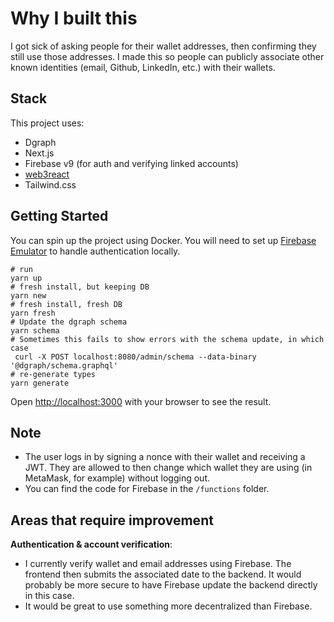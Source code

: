 # Why I built this

I got sick of asking people for their wallet addresses, then confirming they still use those addresses. I made this so people can publicly associate other known identities (email, Github, LinkedIn, etc.) with their wallets.

## Stack
This project uses:
* Dgraph
* Next.js
* Firebase v9 (for auth and verifying linked accounts)
* [web3react](https://github.com/NoahZinsmeister/web3-react)
* Tailwind.css


## Getting Started

You can spin up the project using Docker. You will need to set up [Firebase Emulator](https://firebase.google.com/docs/emulator-suite) to handle authentication locally. 

```
# run
yarn up
# fresh install, but keeping DB
yarn new
# fresh install, fresh DB
yarn fresh
# Update the dgraph schema
yarn schema 
# Sometimes this fails to show errors with the schema update, in which case
 curl -X POST localhost:8080/admin/schema --data-binary '@dgraph/schema.graphql'
# re-generate types
yarn generate
```

Open [http://localhost:3000](http://localhost:3000) with your browser to see the result.

## Note
* The user logs in by signing a nonce with their wallet and receiving a JWT. They are allowed to then change which wallet they are using (in MetaMask, for example) without logging out. 
* You can find the code for Firebase in the `/functions` folder.

## Areas that require improvement

**Authentication & account verification**: 
* I currently verify wallet and email addresses using Firebase. The frontend then submits the associated date to the backend. It would probably be more secure to have Firebase update the backend directly in this case.
* It would be great to use something more decentralized than Firebase.
